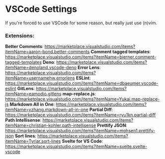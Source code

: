 # VSCode Settings

If you're forced to use VSCode for some reason, but really just use (n)vim.

### Extensions:

**Better Comments**: https://marketplace.visualstudio.com/items?itemName=aaron-bond.better-comments
**Comment tagged templates**: https://marketplace.visualstudio.com/items?itemName=bierner.comment-tagged-templates
**Deno**: https://marketplace.visualstudio.com/items?itemName=denoland.vscode-deno
**Error Lens**: https://marketplace.visualstudio.com/items?itemName=usernamehw.errorlens
**ESLint**: https://marketplace.visualstudio.com/items?itemName=dbaeumer.vscode-eslint
**GitLens**: https://marketplace.visualstudio.com/items?itemName=eamodio.gitlens
**map-replace.js**: https://marketplace.visualstudio.com/items?itemName=Yukai.map-replace-js
**Markdown All in One**: https://marketplace.visualstudio.com/items?itemName=yzhang.markdown-all-in-one
**Partial Diff**: https://marketplace.visualstudio.com/items?itemName=ryu1kn.partial-diff
**Path Intellisense**: https://marketplace.visualstudio.com/items?itemName=christian-kohler.path-intellisense
**Prettify JSON**: https://marketplace.visualstudio.com/items?itemName=mohsen1.prettify-json
**Sort lines**: https://marketplace.visualstudio.com/items?itemName=Tyriar.sort-lines
**Svelte for VS Code**: https://marketplace.visualstudio.com/items?itemName=svelte.svelte-vscode
